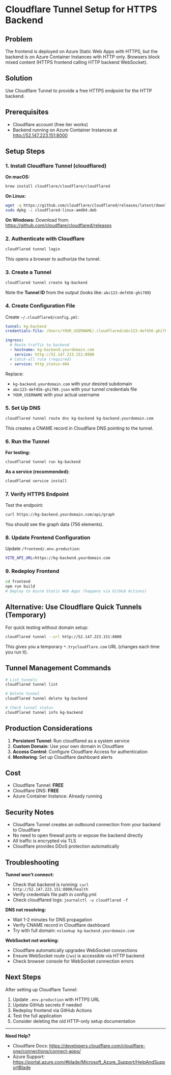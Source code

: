 # Cloudflare Tunnel Setup for HTTPS Backend

## Problem
The frontend is deployed on Azure Static Web Apps with HTTPS, but the backend is on Azure Container Instances with HTTP only. Browsers block mixed content (HTTPS frontend calling HTTP backend WebSocket).

## Solution
Use Cloudflare Tunnel to provide a free HTTPS endpoint for the HTTP backend.

## Prerequisites
- Cloudflare account (free tier works)
- Backend running on Azure Container Instances at http://52.147.223.151:8000

## Setup Steps

### 1. Install Cloudflare Tunnel (cloudflared)

**On macOS:**
```bash
brew install cloudflare/cloudflare/cloudflared
```

**On Linux:**
```bash
wget -q https://github.com/cloudflare/cloudflared/releases/latest/download/cloudflared-linux-amd64.deb
sudo dpkg -i cloudflared-linux-amd64.deb
```

**On Windows:**
Download from: https://github.com/cloudflare/cloudflared/releases

### 2. Authenticate with Cloudflare

```bash
cloudflared tunnel login
```

This opens a browser to authorize the tunnel.

### 3. Create a Tunnel

```bash
cloudflared tunnel create kg-backend
```

Note the **Tunnel ID** from the output (looks like: `abc123-def456-ghi789`)

### 4. Create Configuration File

Create `~/.cloudflared/config.yml`:

```yaml
tunnel: kg-backend
credentials-file: /Users/YOUR_USERNAME/.cloudflared/abc123-def456-ghi789.json

ingress:
  # Route traffic to backend
  - hostname: kg-backend.yourdomain.com
    service: http://52.147.223.151:8000
  # Catch-all rule (required)
  - service: http_status:404
```

Replace:
- `kg-backend.yourdomain.com` with your desired subdomain
- `abc123-def456-ghi789.json` with your tunnel credentials file
- `YOUR_USERNAME` with your actual username

### 5. Set Up DNS

```bash
cloudflared tunnel route dns kg-backend kg-backend.yourdomain.com
```

This creates a CNAME record in Cloudflare DNS pointing to the tunnel.

### 6. Run the Tunnel

**For testing:**
```bash
cloudflared tunnel run kg-backend
```

**As a service (recommended):**
```bash
cloudflared service install
```

### 7. Verify HTTPS Endpoint

Test the endpoint:
```bash
curl https://kg-backend.yourdomain.com/api/graph
```

You should see the graph data (756 elements).

### 8. Update Frontend Configuration

Update `/frontend/.env.production`:
```bash
VITE_API_URL=https://kg-backend.yourdomain.com
```

### 9. Redeploy Frontend

```bash
cd frontend
npm run build
# Deploy to Azure Static Web Apps (happens via GitHub Actions)
```

## Alternative: Use Cloudflare Quick Tunnels (Temporary)

For quick testing without domain setup:

```bash
cloudflared tunnel --url http://52.147.223.151:8000
```

This gives you a temporary `*.trycloudflare.com` URL (changes each time you run it).

## Tunnel Management Commands

```bash
# List tunnels
cloudflared tunnel list

# Delete tunnel
cloudflared tunnel delete kg-backend

# Check tunnel status
cloudflared tunnel info kg-backend
```

## Production Considerations

1. **Persistent Tunnel**: Run cloudflared as a system service
2. **Custom Domain**: Use your own domain in Cloudflare
3. **Access Control**: Configure Cloudflare Access for authentication
4. **Monitoring**: Set up Cloudflare dashboard alerts

## Cost
- Cloudflare Tunnel: **FREE**
- Cloudflare DNS: **FREE**
- Azure Container Instance: Already running

## Security Notes

- Cloudflare Tunnel creates an outbound connection from your backend to Cloudflare
- No need to open firewall ports or expose the backend directly
- All traffic is encrypted via TLS
- Cloudflare provides DDoS protection automatically

## Troubleshooting

**Tunnel won't connect:**
- Check that backend is running: `curl http://52.147.223.151:8000/health`
- Verify credentials file path in config.yml
- Check cloudflared logs: `journalctl -u cloudflared -f`

**DNS not resolving:**
- Wait 1-2 minutes for DNS propagation
- Verify CNAME record in Cloudflare dashboard
- Try with full domain: `nslookup kg-backend.yourdomain.com`

**WebSocket not working:**
- Cloudflare automatically upgrades WebSocket connections
- Ensure WebSocket route (`/ws`) is accessible via HTTP backend
- Check browser console for WebSocket connection errors

## Next Steps

After setting up Cloudflare Tunnel:

1. Update `.env.production` with HTTPS URL
2. Update GitHub secrets if needed
3. Redeploy frontend via GitHub Actions
4. Test the full application
5. Consider deleting the old HTTP-only setup documentation

---

**Need Help?**
- Cloudflare Docs: https://developers.cloudflare.com/cloudflare-one/connections/connect-apps/
- Azure Support: https://portal.azure.com/#blade/Microsoft_Azure_Support/HelpAndSupportBlade
